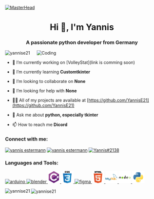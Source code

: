 [![MasterHead](https://i.gifer.com/9WsF.gif)](https://github.com/YannisE21)
<h1 align="center">Hi 👋, I'm Yannis</h1>
<h3 align="center">A passionate python developer from Germany</h3>

<img align="right" alt="Coding" width="400" src="https://i.gifer.com/9WsF.gif">

<p align="left"> <img src="https://komarev.com/ghpvc/?username=yannise21&label=Profile%20views&color=0e75b6&style=flat" alt="yannise21" /> </p>

- 🔭 I’m currently working on [VolleyStat](link is comming soon)

- 🌱 I’m currently learning **Customtkinter**

- 👯 I’m looking to collaborate on **None**

- 🤝 I’m looking for help with **None**

- 👨‍💻 All of my projects are available at [https://github.com/YannisE21](https://github.com/YannisE21)

- 💬 Ask me about **python, especially tkinter**

- 📫 How to reach me **Dicord**

<h3 align="left">Connect with me:</h3>
<p align="left">
<a href="https://codepen.io/yannis estermann" target="blank"><img align="center" src="https://raw.githubusercontent.com/rahuldkjain/github-profile-readme-generator/master/src/images/icons/Social/codepen.svg" alt="yannis estermann" height="30" width="40" /></a>
<a href="https://stackoverflow.com/users/yannis estermann" target="blank"><img align="center" src="https://raw.githubusercontent.com/rahuldkjain/github-profile-readme-generator/master/src/images/icons/Social/stack-overflow.svg" alt="yannis estermann" height="30" width="40" /></a>
<a href="https://discord.gg/Yannis#2138" target="blank"><img align="center" src="https://raw.githubusercontent.com/rahuldkjain/github-profile-readme-generator/master/src/images/icons/Social/discord.svg" alt="Yannis#2138" height="30" width="40" /></a>
</p>

<h3 align="left">Languages and Tools:</h3>
<p align="left"> <a href="https://www.arduino.cc/" target="_blank" rel="noreferrer"> <img src="https://cdn.worldvectorlogo.com/logos/arduino-1.svg" alt="arduino" width="40" height="40"/> </a> <a href="https://www.blender.org/" target="_blank" rel="noreferrer"> <img src="https://download.blender.org/branding/community/blender_community_badge_white.svg" alt="blender" width="40" height="40"/> </a> <a href="https://www.w3schools.com/cs/" target="_blank" rel="noreferrer"> <img src="https://raw.githubusercontent.com/devicons/devicon/master/icons/csharp/csharp-original.svg" alt="csharp" width="40" height="40"/> </a> <a href="https://www.w3schools.com/css/" target="_blank" rel="noreferrer"> <img src="https://raw.githubusercontent.com/devicons/devicon/master/icons/css3/css3-original-wordmark.svg" alt="css3" width="40" height="40"/> </a> <a href="https://www.figma.com/" target="_blank" rel="noreferrer"> <img src="https://www.vectorlogo.zone/logos/figma/figma-icon.svg" alt="figma" width="40" height="40"/> </a> <a href="https://www.w3.org/html/" target="_blank" rel="noreferrer"> <img src="https://raw.githubusercontent.com/devicons/devicon/master/icons/html5/html5-original-wordmark.svg" alt="html5" width="40" height="40"/> </a> <a href="https://www.mysql.com/" target="_blank" rel="noreferrer"> <img src="https://raw.githubusercontent.com/devicons/devicon/master/icons/mysql/mysql-original-wordmark.svg" alt="mysql" width="40" height="40"/> </a> <a href="https://nodejs.org" target="_blank" rel="noreferrer"> <img src="https://raw.githubusercontent.com/devicons/devicon/master/icons/nodejs/nodejs-original-wordmark.svg" alt="nodejs" width="40" height="40"/> </a> <a href="https://www.python.org" target="_blank" rel="noreferrer"> <img src="https://raw.githubusercontent.com/devicons/devicon/master/icons/python/python-original.svg" alt="python" width="40" height="40"/> </a> </p>

<p><img align="left" src="https://github-readme-stats.vercel.app/api/top-langs?username=yannise21&show_icons=true&locale=en&layout=compact" alt="yannise21" /></p>

<p>&nbsp;<img align="center" src="https://github-readme-stats.vercel.app/api?username=yannise21&show_icons=true&locale=en" alt="yannise21" /></p>


